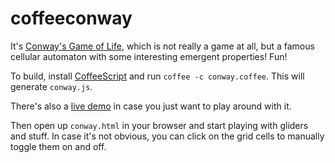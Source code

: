 coffeeconway
============

It's [Conway's Game of Life](http://en.wikipedia.org/wiki/Conway%27s_Game_of_Life), which is not really a game at all, but a famous cellular automaton with some interesting emergent properties! Fun!

To build, install [CoffeeScript](http://jashkenas.github.com/coffee-script/) and run `coffee -c conway.coffee`. This will generate `conway.js`.

There's also a [live demo](http://tmh.cc/conway/conway.html) in case you just want to play around with it.

Then open up `conway.html` in your browser and start playing with gliders and stuff. In case it's not obvious, you can click on the grid cells to manually toggle them on and off.
